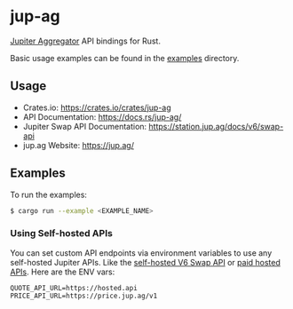 # jup-ag
[Jupiter Aggregator](https://jup.ag/) API bindings for Rust.

Basic usage examples can be found in the [examples](examples) directory.

## Usage
* Crates.io: https://crates.io/crates/jup-ag
* API Documentation: https://docs.rs/jup-ag/
* Jupiter Swap API Documentation: https://station.jup.ag/docs/v6/swap-api
* jup.ag Website: https://jup.ag/

## Examples

To run the examples:
```sh
$ cargo run --example <EXAMPLE_NAME>
```

### Using Self-hosted APIs

You can set custom API endpoints via environment variables to use any self-hosted Jupiter APIs. Like the [self-hosted V6 Swap API](https://station.jup.ag/docs/apis/self-hosted) or [paid hosted APIs](https://station.jup.ag/docs/apis/self-hosted#paid-hosted-apis). Here are the ENV vars:

```
QUOTE_API_URL=https://hosted.api
PRICE_API_URL=https://price.jup.ag/v1
```
